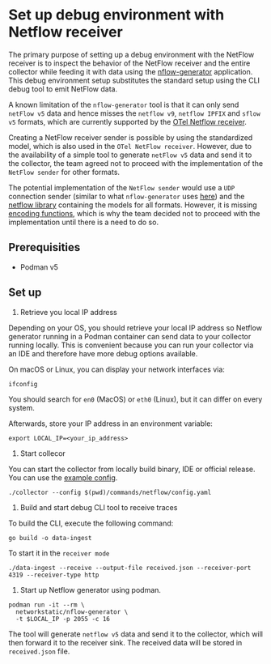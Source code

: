 # Set up debug environment with Netflow receiver

The primary purpose of setting up a debug environment with the NetFlow receiver is to inspect the behavior of the NetFlow receiver and the entire collector while feeding it with data using the [nflow-generator](https://github.com/nerdalert/nflow-generator) application. This debug environment setup substitutes the standard setup using the CLI debug tool to emit NetFlow data.

A known limitation of the `nflow-generator` tool is that it can only send `netFlow v5` data and hence misses the `netflow v9`, `netflow IPFIX` and `sflow v5` formats, which are currently supported by the [OTel Netflow receiver](https://github.com/open-telemetry/opentelemetry-collector-contrib/tree/main/receiver/netflowreceiver).

Creating a NetFlow receiver sender is possible by using the standardized model, which is also used in the `OTel NetFlow receiver`. However, due to the availability of a simple tool to generate `netFlow v5` data and send it to the collector, the team agreed not to proceed with the implementation of the `NetFlow sender` for other formats.

The potential implementation of the `NetFlow sender` would use a `UDP` connection sender (similar to what `nflow-generator` uses [here](https://github.com/nerdalert/nflow-generator/blob/master/nflow-generator.go#L63)) and the [netflow library](https://pkg.go.dev/github.com/netsampler/goflow2/v2) containing the models for all formats. However, it is missing [encoding functions](https://github.com/netsampler/goflow2/blob/main/utils/pipe.go#L144), which is why the team decided not to proceed with the implementation until there is a need to do so.

## Prerequisities

- Podman v5

## Set up

1. Retrieve you local IP address

Depending on your OS, you should retrieve your local IP address so Netflow generator running in a Podman container can send data to your collector running locally. This is convenient because you can run your collector via an IDE and therefore have more debug options available.

On macOS or Linux, you can display your network interfaces via:

```shell
ifconfig
```

You should search for `en0` (MacOS) or `eth0` (Linux), but it can differ on every system.

Afterwards, store your IP address in an environment variable:

```shell
export LOCAL_IP=<your_ip_address>
```

1. Start collecor

You can start the collector from locally build binary, IDE or official release. You can use the [example config](./config.yaml).

```shell
./collector --config $(pwd)/commands/netflow/config.yaml
```

1. Build and start debug CLI tool to receive traces

To build the CLI, execute the following command:

```shell
go build -o data-ingest
```

To start it in the `receiver mode`

```shell
./data-ingest --receive --output-file received.json --receiver-port 4319 --receiver-type http
```

1. Start up Netflow generator using podman.

```shell
podman run -it --rm \
  networkstatic/nflow-generator \
  -t $LOCAL_IP -p 2055 -c 16
```

The tool will generate `netflow v5` data and send it to the collector, which will then forward it to the receiver sink. The received data will be stored in `received.json` file.
